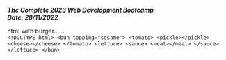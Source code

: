 ***The Complete 2023 Web Development Bootcamp***</br>
***Date: 28/11/2022***</br>

html with burger......</br>
      ```<!DOCTYPE html>
      <bun topping="sesame">
          <tomato>
              <pickle></pickle>
              <cheese></cheese>
          </tomato>
          <lettuce>
              <sauce>
                  <meat></meat>
              </sauce>
          </lettuce>
      </bun>```
